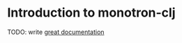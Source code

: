 # Introduction to monotron-clj

TODO: write [great documentation](http://jacobian.org/writing/what-to-write/)
